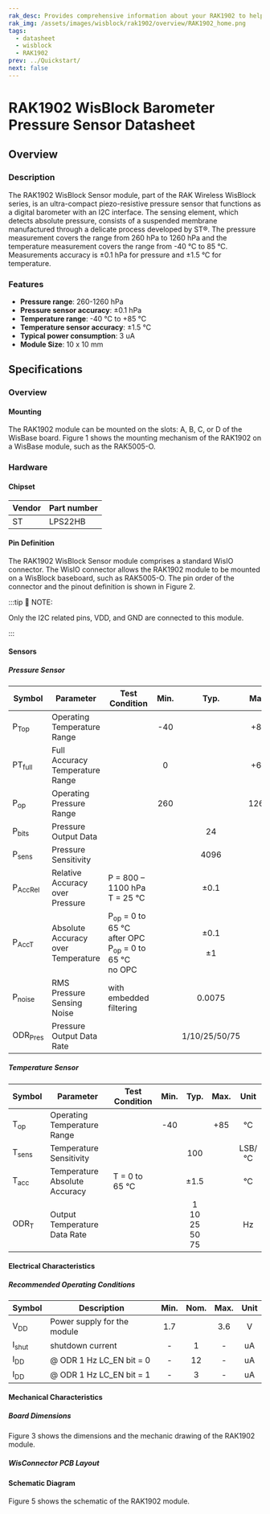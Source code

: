 ```yaml
---
rak_desc: Provides comprehensive information about your RAK1902 to help you use it. This information includes technical specifications, characteristics, and requirements, and it also discusses the device components.
rak_img: /assets/images/wisblock/rak1902/overview/RAK1902_home.png
tags:
  - datasheet
  - wisblock
  - RAK1902
prev: ../Quickstart/
next: false
---
```


# RAK1902 WisBlock Barometer Pressure Sensor Datasheet

## Overview

### Description

The RAK1902 WisBlock Sensor module, part of the RAK Wireless WisBlock series, is an ultra-compact piezo-resistive pressure sensor that functions as a digital barometer with an I2C interface. The sensing element, which detects absolute pressure, consists of a suspended membrane manufactured through a delicate process developed by ST®. The pressure measurement covers the range from 260&nbsp;hPa to 1260&nbsp;hPa and the temperature measurement covers the range from -40&nbsp;°C to 85&nbsp;°C. Measurements accuracy is ±0.1&nbsp;hPa for pressure and ±1.5&nbsp;°C for temperature.

### Features 
* **Pressure range**: 260-1260&nbsp;hPa
* **Pressure sensor accuracy**: ±0.1&nbsp;hPa
* **Temperature range**: -40&nbsp;°C to +85&nbsp;°C
* **Temperature sensor accuracy**: ±1.5&nbsp;°C
* **Typical power consumption**: 3&nbsp;uA  
* **Module Size**: 10 x 10&nbsp;mm

## Specifications

### Overview

<!-- Insert Picture of Sensor with it's dimensions -->

#### Mounting

The RAK1902 module can be mounted on the slots: A, B, C, or D of the WisBase board. Figure 1 shows the mounting mechanism of the RAK1902 on a WisBase module, such as the RAK5005-O.

<rk-img
  src="/assets/images/wisblock/rak1902/datasheet/RAK19xx_mounting.png"
  width="50%"
  caption="RAK1902 WisBlock Sensor Mounting"
/>

### Hardware

#### Chipset

| Vendor | Part number |
| ------ | ----------- |
| ST     | LPS22HB     |

#### Pin Definition
The RAK1902 WisBlock Sensor module comprises a standard WisIO connector. The WisIO connector allows the RAK1902 module to be mounted on a WisBlock baseboard, such as RAK5005-O. The pin order of the connector and the pinout definition is shown in Figure 2. 

:::tip 📝 NOTE:

Only the I2C related pins, VDD, and GND are connected to this module.

:::

<rk-img
  src="/assets/images/wisblock/rak1902/datasheet/RAK1902_connector_pinout.png"
  width="60%"
  caption="RAK1902 WisBlock Sensor connector pinout"
/>

#### Sensors
##### Pressure Sensor   
| Symbol | Parameter | Test Condition | Min. | Typ. | Max. | Unit |
| --     | --        | --             | :-:  | :-:  | :-:  | :-:  |
| P<sub>Top</sub> | Operating Temperature Range |  | -40 |  | +85 | °C |
| PT<sub>full</sub> | Full Accuracy Temperature Range |  | 0 |  | +65 | °C |
| P<sub>op</sub> | Operating Pressure Range |  | 260 |  | 1260 | hPa |
| P<sub>bits</sub> | Pressure Output Data |  |  | 24 |  | bits |
| P<sub>sens</sub> | Pressure Sensitivity |  |  | 4096 |  | LSB/hPa |
| P<sub>AccRel</sub> | Relative Accuracy over Pressure | P = 800 – 1100&nbsp;hPa <br /> T = 25&nbsp;°C |  | ±0.1 |  | hPa |
| P<sub>AccT</sub> | Absolute Accuracy over Temperature | P<sub>op</sub> = 0 to 65&nbsp;°C <br /> after OPC  <br /> P<sub>op</sub> = 0 to 65&nbsp;°C <br /> no OPC |  | ±0.1 <br />  <br />  ±1 |  | hPa |
| P<sub>noise</sub> | RMS Pressure Sensing Noise | with embedded filtering |  | 0.0075 |  | hPa <br /> RMS |
| ODR<sub>Pres</sub> | Pressure Output Data Rate |  |  | 1/10/25/50/75 |  | Hz |

##### Temperature Sensor   
| Symbol | Parameter | Test Condition | Min. | Typ. | Max. | Unit |
| --     | --        | --             | :-:  | :-:  | :-:  | :-:  |
| T<sub>op</sub> | Operating Temperature Range |  | -40 |  | +85 | °C |
| T<sub>sens</sub> | Temperature Sensitivity |  |  | 100 |  | LSB/°C |
| T<sub>acc</sub> | Temperature Absolute Accuracy | T = 0 to 65 °C |  | ±1.5 |  | °C |
| ODR<sub>T</sub> | Output Temperature Data Rate |  |  | 1 <br /> 10 <br /> 25 <br /> 50 <br /> 75 |  | Hz |

#### Electrical Characteristics

##### Recommended Operating Conditions

| Symbol           | Description                 | Min. | Nom. | Max. | Unit |
| ---------------- | --------------------------- | :--: | :--: | :--: | :--: |
| V<sub>DD</sub>   | Power supply for the module | 1.7  |      | 3.6  |  V   |
| I<sub>shut</sub> | shutdown current            |  -   |  1   |  -   |  uA  |
| I<sub>DD</sub>   | @ ODR 1 Hz LC_EN bit = 0    |  -   |  12  |  -   |  uA  |
| I<sub>DD</sub>   | @ ODR 1 Hz LC_EN bit = 1    |  -   |  3   |  -   |  uA  |

#### Mechanical Characteristics

##### Board Dimensions

Figure 3 shows the dimensions and the mechanic drawing of the RAK1902 module.    

<rk-img
  src="/assets/images/wisblock/rak1902/datasheet/RAK19xx_mechanic_drawing.png"
  width="60%"
  caption="RAK1902 WisBlock Sensor Mechanic Drawing"
/>

##### WisConnector PCB Layout

<rk-img
  src="/assets/images/wisblock/rak1902/datasheet/MxxS1003K6M.png"
  width="100%"
  caption="WisConnector PCB footprint and recommendations"
/>

#### Schematic Diagram
Figure 5 shows the schematic of the RAK1902 module.

<rk-img
  src="/assets/images/wisblock/rak1902/datasheet/RAK1902_schematics.png"
  width="70%"
  caption="RAK1902 WisBlock Sensor schematics"
/>
